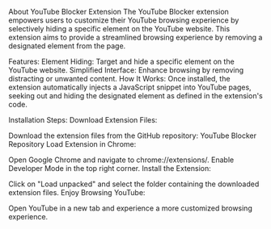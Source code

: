 About YouTube Blocker Extension
The YouTube Blocker extension empowers users to customize their YouTube browsing experience by selectively hiding a specific element on the YouTube website. This extension aims to provide a streamlined browsing experience by removing a designated element from the page.

Features:
Element Hiding: Target and hide a specific element on the YouTube website.
Simplified Interface: Enhance browsing by removing distracting or unwanted content.
How It Works:
Once installed, the extension automatically injects a JavaScript snippet into YouTube pages, seeking out and hiding the designated element as defined in the extension's code.

Installation Steps:
Download Extension Files:

Download the extension files from the GitHub repository: YouTube Blocker Repository
Load Extension in Chrome:

Open Google Chrome and navigate to chrome://extensions/.
Enable Developer Mode in the top right corner.
Install the Extension:

Click on "Load unpacked" and select the folder containing the downloaded extension files.
Enjoy Browsing YouTube:

Open YouTube in a new tab and experience a more customized browsing experience.
